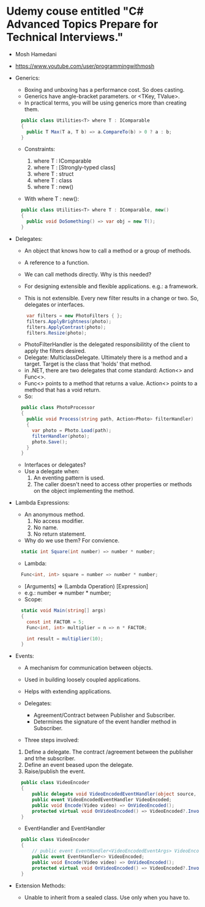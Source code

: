 # Udemy couse entitled "C# Advanced Topics Prepare for Technical Interviews."
- Mosh Hamedani
- <https://www.youtube.com/user/programmingwithmosh>

- Generics:
  - Boxing and unboxing has a performance cost. So does casting. 
  - Generics have angle-bracket parameters. <T> or <TKey, TValue>.
  - In practical terms, you will be using generics more than creating them.
  ```csharp
    public class Utilities<T> where T : IComparable
    {
      public T Max(T a, T b) => a.CompareTo(b) > 0 ? a : b;
    }
  ```
  - Constraints:
    1. where T : IComparable
    2. where T : [Strongly-typed class]
    3. where T : struct
    4. where T : class
    5. where T : new()

  - With where T : new():
  ```csharp
    public class Utilities<T> where T : IComparable, new()
    {
      public void DoSomething() => var obj = new T();
    }
  ```

- Delegates:
  - An object that knows how to call a method or a group of methods.
  - A reference to a function.
  - We can call methods directly. Why is this needed?
  - For designing extensible and flexible applications. e.g.: a framework.

  - This is not extensible. Every new filter results in a change or two. So, delegates or interfaces.
  ```csharp
      var filters = new PhotoFilters { };
      filters.ApplyBrightness(photo);
      filters.ApplyContrast(photo);
      filters.Resize(photo);
  ```

  - PhotoFilterHandler is the delegated responsibilitity of the client to apply the filters desired.
  - Delegate: MulticlassDelegate. Ultimately there is a method and a target. Target is the class that 'holds' that method.
  - in .NET, there are two delegates that come standard: Action<> and Func<>.
  - Func<> points to a method that returns a value. Action<> points to a method that has a void return.
  - So:
  ```csharp
    public class PhotoProcessor
    {
      public void Process(string path, Action<Photo> filterHandler)
      {
        var photo = Photo.Load(path);
        filterHandler(photo);
        photo.Save();
      }
    }
  ```
  - Interfaces or delegates?
  - Use a delegate when:
    1. An eventing pattern is used.
    2. The caller doesn't need to access other properties or methods on the object implementing the method.

- Lambda Expressions:
  - An anonymous method.
    1. No access modifier.
    2. No name.
    3. No return statement.
  - Why do we use them? For convience. 
  ```csharp
    static int Square(int number) => number * number;
  ```
  - Lambda:
  ```csharp
    Func<int, int> square = number => number * number;
  ```
  - [Arguments] => (Lambda Operation) [Expression]
  - e.g.: number => number * number;
  - Scope:
  ```csharp
    static void Main(string[] args)
    {
      const int FACTOR = 5;
      Func<int, int> multiplier = n => n * FACTOR;

      int result = multiplier(10);
    }
  ```
  
- Events:
  - A mechanism for communication between objects.
  - Used in building loosely coupled applications.
  - Helps with extending applications.
  - Delegates:
    - Agreement/Contract between Publisher and Subscriber.
    - Determines the signature of the event handler method in Subscriber.

  - Three steps involved:
  1. Define a delegate. The contract /agreement between the publisher and trhe subscriber.
  2. Define an event beased upon the delegate.
  3. Raise/publish the event.
  ```csharp
    public class VideoEncoder
    {
        public delegate void VideoEncodedEventHandler(object source, EventArgs args);
        public event VideoEncodedEventHandler VideoEncoded;
        public void Encode(Video video) => OnVideoEncoded();
        protected virtual void OnVideoEncoded() => VideoEncoded?.Invoke(this, EventArgs.Empty);
    }
  ```

  - EventHandler and EventHandler<TEventArgs>
  ```csharp
    public class VideoEncoder
    {
        // public event EventHandler<VideoEncodedEventArgs> VideoEncoded;
        public event EventHandler<> VideoEncoded;
        public void Encode(Video video) => OnVideoEncoded();
        protected virtual void OnVideoEncoded() => VideoEncoded?.Invoke(this, EventArgs.Empty);
    }
  ```

- Extension Methods:
  - Unable to inherit from a sealed class. Use only when you have to.